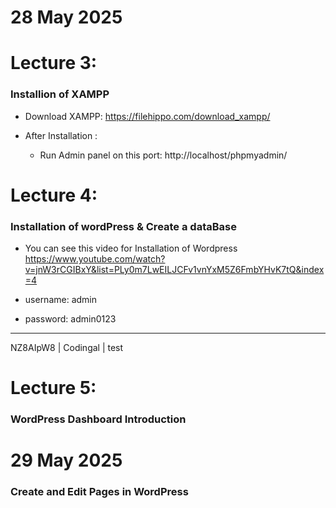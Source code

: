 
# 28 May 2025
# Lecture 3:
### Installion of XAMPP

- Download XAMPP: https://filehippo.com/download_xampp/  

- After Installation :
  - Run Admin panel on this port: http://localhost/phpmyadmin/

# Lecture 4:
### Installation of wordPress & Create a dataBase

- You can see this video for Installation of Wordpress https://www.youtube.com/watch?v=jnW3rCGIBxY&list=PLy0m7LwEILJCFv1vnYxM5Z6FmbYHvK7tQ&index=4

- username: admin
- password: admin0123
---

NZ8AIpW8 | Codingal | test 
# Lecture 5:
### WordPress Dashboard Introduction

# 29 May 2025

### Create and Edit Pages in WordPress
